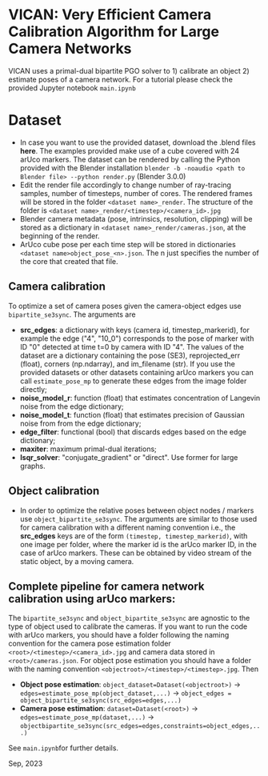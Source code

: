 # VICAN: Very Efficient Camera Calibration Algorithm for Large Camera Networks
VICAN uses a primal-dual bipartite PGO solver to 1) calibrate an object 2) estimate poses of a camera network. For a tutorial please check the provided Jupyter notebook `main.ipynb`

# Dataset
* In case you want to use the provided dataset, download the .blend files **here**. The examples provided make use of a cube covered with 24 arUco markers. The dataset can be rendered by calling the Python provided with the Blender installation `blender -b -noaudio <path to Blender file> --python render.py` (Blender 3.0.0)
* Edit the render file accordingly to change number of ray-tracing samples, number of timesteps, number of cores. The rendered frames will be stored in the folder `<dataset name>_render`. The structure of the folder is `<dataset name>_render/<timestep>/<camera_id>.jpg`
* Blender camera metadata (pose, intrinsics, resolution, clipping) will be stored as a dictionary in `<dataset name>_render/cameras.json`, at the beginning of the render.
* ArUco cube pose per each time step will be stored in dictionaries `<dataset name>object_pose_<n>.json`. The n just specifies the number of the core that created that file.

## Camera calibration
To optimize a set of camera poses given the camera-object edges use `bipartite_se3sync`. The arguments are

* **src_edges**: a dictionary with keys (camera id, timestep_markerid), for example the edge ("4", "10_0") corresponds to the pose of marker with ID "0" detected at time t=0 by camera with ID "4". The values of the dataset are a dictionary containing the pose (SE3), reprojected_err (float), corners (np.ndarray), and im_filename (str). If you use the provided datasets or other datasets containing arUco markers you can call `estimate_pose_mp` to generate these edges from the image folder directly;
* **noise_model_r**: function (float) that estimates concentration of Langevin noise from the edge dictionary;
* **noise_model_t**: function (float) that estimates precision of Gaussian noise from from the edge dictionary;
* **edge_filter**: functional (bool) that discards edges based on the edge dictionary;
* **maxiter**: maximum primal-dual iterations;
* **lsqr_solver**: "conjugate_gradient" or "direct". Use former for large graphs.

## Object calibration
* In order to optimize the relative poses between object nodes / markers use `object_bipartite_se3sync`. The arguments are similar to those used for camera calibration with a different naming convention i.e., the **src_edges** keys are of the form `(timestep, timestep_markerid)`, with one image per folder, where the marker id is the arUco marker ID, in the case of arUco markers. These can be obtained by video stream of the static object, by a moving camera.

## Complete pipeline for camera network calibration using arUco markers:
The `bipartite_se3sync` and `object_bipartite_se3sync` are agnostic to the type of object used to calibrate the cameras. If you want to run the code with arUco markers, you should have a folder following the naming convention for the camera pose estimation folder `<root>/<timestep>/<camera_id>.jpg` and camera data stored in `<root>/cameras.json`. For object pose estimation you should have a folder with the naming convention `<objectroot>/<timestep>/<timestep>.jpg`. Then
* **Object pose estimation**: `object_dataset=Dataset(<objectroot>)` -> `edges=estimate_pose_mp(object_dataset,...)` -> `object_edges = object_bipartite_se3sync(src_edges=edges,...)`
* **Camera pose estimation**: `dataset=Dataset(<root>)` -> `edges=estimate_pose_mp(dataset,...)` -> `objectbipartite_se3sync(src_edges=edges,constraints=object_edges,...)`

See `main.ipynb`for further details.

Sep, 2023
